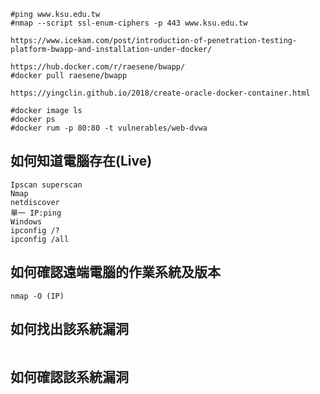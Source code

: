 ```
#ping www.ksu.edu.tw
#nmap --script ssl-enum-ciphers -p 443 www.ksu.edu.tw
```
```
https://www.icekam.com/post/introduction-of-penetration-testing-platform-bwapp-and-installation-under-docker/ 

https://hub.docker.com/r/raesene/bwapp/
#docker pull raesene/bwapp

https://yingclin.github.io/2018/create-oracle-docker-container.html

#docker image ls
#docker ps
#docker rum -p 80:80 -t vulnerables/web-dvwa
```

## 如何知道電腦存在(Live)
```
Ipscan superscan
Nmap
netdiscover
單一 IP:ping
Windows
ipconfig /?
ipconfig /all

```
## 如何確認遠端電腦的作業系統及版本
```
nmap -O (IP)
```
## 如何找出該系統漏洞
```

```
## 如何確認該系統漏洞
